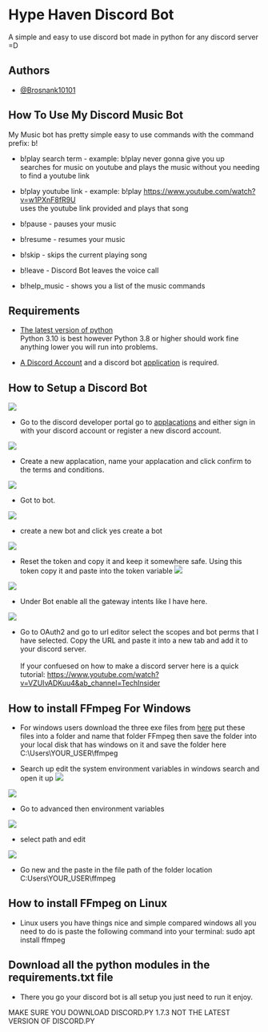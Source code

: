 
# Hype Haven Discord Bot
A simple and easy to use discord bot made in python for any discord server =D

## Authors

- [@Brosnank10101](https://github.com/Brosnank10101)

## How To Use My Discord Music Bot

My Music bot has pretty simple easy to use commands with the command prefix: b!

- b!play search term - example: b!play never gonna give you up<br />
  searches for music on youtube and plays the music without you needing to find a youtube link
  
- b!play youtube link - example: b!play https://www.youtube.com/watch?v=w1PXnF8fR9U<br />
  uses the youtube link provided and plays that song
  
- b!pause - pauses your music

- b!resume - resumes your music

- b!skip - skips the current playing song

- b!leave - Discord Bot leaves the voice call

- b!help_music - shows you a list of the music commands


## Requirements
- [The latest version of python](https://www.python.org/downloads/)<br />Python 3.10 is best however Python 3.8 or higher should work fine anything lower you will run into problems. 

- [A Discord Account](https://discord.com/register) and a discord bot 
  [application](https://discord.com/developers/docs/game-sdk/applications) is required.



## How to Setup a Discord Bot

![](https://i.imgur.com/evQaq2W.png)
- Go to the discord developer portal go to [applacations](https://discord.com/developers/applications) and either sign in with your discord account or register a new discord account. 

![](https://i.imgur.com/fJGJi0A.png)
- Create a new applacation, name your applacation and click confirm to the terms and conditions.

![](https://i.imgur.com/EByG0G3.png)
- Got to bot.

![](https://i.imgur.com/ih1wtnJ.png)
- create a new bot and click yes create a bot

![](https://i.imgur.com/PS82HSs.png)

- Reset the token and copy it and keep it somewhere safe.
  Using this token copy it and paste into the token variable
![](https://i.imgur.com/1AwhrGa.png)

![](https://i.imgur.com/glJqwY4.png)

- Under Bot enable all the gateway intents like I have here.

![](https://i.imgur.com/7AcPs3M.png)

- Go to OAuth2 and go to url editor select the scopes and bot perms that I have selected. Copy the URL and paste it into a new tab and add it to your discord server.<br /><br />If your confuesed on how to make a discord server here is a quick tutorial: https://www.youtube.com/watch?v=VZUIvADKuu4&ab_channel=TechInsider

## How to install FFmpeg For Windows

- For windows users download the three exe files from [here](https://drive.google.com/drive/folders/1Az47gObzlVSqKD9L-UT0dSJbPFPo2fju?usp=sharing) put these files into a folder and name that folder FFmpeg then save the folder into your local disk that has windows on it and save the folder here C:\Users\YOUR_USER\ffmpeg

- Search up edit the system environment variables in windows search and open it up
![](https://i.imgur.com/8CWLrsU.png)

![](https://i.imgur.com/HsCGIqb.png)
- Go to advanced then environment variables

![](https://i.imgur.com/VnQnwpf.png)

- select path and edit

![](https://i.imgur.com/5QanCPl.png)

- Go new and the paste in the file path of the folder location C:Users\YOUR_USER\ffmpeg

## How to install FFmpeg on Linux

- Linux users you have things nice and simple compared windows all you need to do is paste the following command into your terminal: sudo apt install ffmpeg

## Download all the python modules in the requirements.txt file

 - There you go your discord bot is all setup you just need to run it enjoy.

 MAKE SURE YOU DOWNLOAD DISCORD.PY 1.7.3 NOT THE LATEST VERSION OF DISCORD.PY
